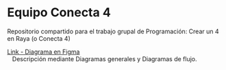 # Equipo Conecta 4
Repositorio compartido para el trabajo grupal de Programación: Crear un 4 en Raya (o Conecta 4)

[Link - Diagrama en Figma](https://www.figma.com/board/8wROg4r1JdxF4C2n8BKGDO/Conecta-4-(Trabajo-PROG)?node-id=0-1&p=f&t=P4aHG8evr8MoCEDC-0 "Figma Web")
<br>&nbsp;&nbsp;&nbsp;Descripción mediante Diagramas generales y Diagramas de flujo.
